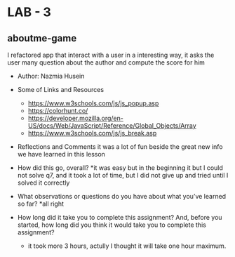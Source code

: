 
# LAB  - 3
## aboutme-game

I refactored app that interact with a user in a interesting way, it asks the user many question about the author and compute the score for him

* Author: Nazmia Husein
* Some of Links and Resources
    * https://www.w3schools.com/js/js_popup.asp
    * https://colorhunt.co/
    * https://developer.mozilla.org/en-US/docs/Web/JavaScript/Reference/Global_Objects/Array
    * https://www.w3schools.com/js/js_break.asp
 

* Reflections and Comments
it was a lot of fun beside the great new info we have learned in this lesson

* How did this go, overall?
    *it was easy but in the beginning it but I could not solve q7, and it took a lot of time, but I did not give up and tried until I solved it correctly 
* What observations or questions do you have about what you’ve learned so far?
    *all right
* How long did it take you to complete this assignment? And, before you started, how long did you think it would take you to complete this assignment?
    * it took more 3 hours, actully I thought it will take one hour maximum.


